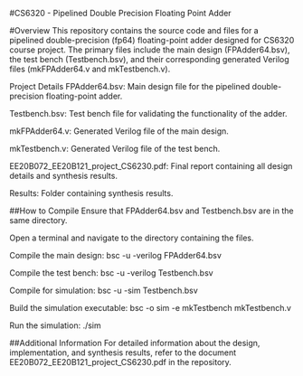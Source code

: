 #CS6320 - Pipelined Double Precision Floating Point Adder

#Overview
This repository contains the source code and files for a pipelined double-precision (fp64) floating-point adder designed for CS6320 course project. The primary files include the main design (FPAdder64.bsv), the test bench (Testbench.bsv), and their corresponding generated Verilog files (mkFPAdder64.v and mkTestbench.v).

Project Details
FPAdder64.bsv: Main design file for the pipelined double-precision floating-point adder.

Testbench.bsv: Test bench file for validating the functionality of the adder.

mkFPAdder64.v: Generated Verilog file of the main design.

mkTestbench.v: Generated Verilog file of the test bench.

EE20B072_EE20B121_project_CS6230.pdf: Final report containing all design details and synthesis results.

Results: Folder containing synthesis results.

##How to Compile
Ensure that FPAdder64.bsv and Testbench.bsv are in the same directory.

Open a terminal and navigate to the directory containing the files.

Compile the main design:
bsc -u -verilog FPAdder64.bsv

Compile the test bench:
bsc -u -verilog Testbench.bsv

Compile for simulation:
bsc -u -sim Testbench.bsv

Build the simulation executable:
bsc -o sim -e mkTestbench mkTestbench.v

Run the simulation:
./sim

##Additional Information
For detailed information about the design, implementation, and synthesis results, refer to the document EE20B072_EE20B121_project_CS6230.pdf in the repository.



